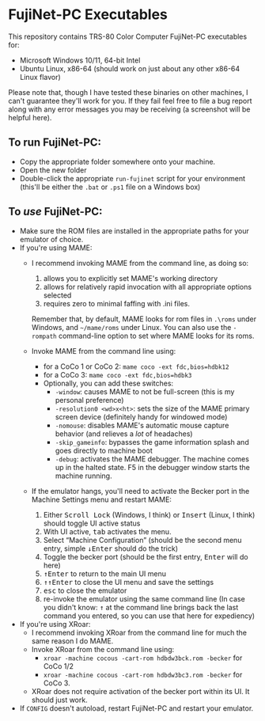 # FujiNet-PC Executables
This repository contains TRS-80 Color Computer FujiNet-PC executables for:
- Microsoft Windows 10/11, 64-bit Intel
- Ubuntu Linux, x86-64 (should work on just about any other x86-64 Linux flavor)

Please note that, though I have tested these binaries on other machines, I can't guarantee they'll work for you.  If they fail feel free to file a bug report along with any error messages you may be receiving (a screenshot will be helpful here).

## To run FujiNet-PC:
- Copy the appropriate folder somewhere onto your machine.
- Open the new folder
- Double-click the appropriate `run-fujinet` script for your environment (this'll be either the `.bat` or `.ps1` file on a Windows box)

## To *use* FujiNet-PC:
- Make sure the ROM files are installed in the appropriate paths for your emulator of choice.
- If you're using MAME:
  - I recommend invoking MAME from the command line, as doing so:
    1) allows you to explicitly set MAME's working directory
	2) allows for relatively rapid invocation with all appropriate options selected
	3) requires zero to minimal faffing with .ini files.

	Remember that, by default, MAME looks for rom files in `.\roms` under Windows, and `~/mame/roms` under Linux.  You can also use the `-rompath` command-line option to set where MAME looks for its roms.
  - Invoke MAME from the command line using:
    - for a CoCo 1 or CoCo 2: `mame coco -ext fdc,bios=hdbk12`
	- for a CoCo 3: `mame coco -ext fdc,bios=hdbk3`
	- Optionally, you can add these switches:
	  - `-window`: causes MAME to not be full-screen (this is my personal preference)
	  - `-resolution0 <wd>x<ht>`: sets the size of the MAME primary screen device (definitely handy for windowed mode)
	  - `-nomouse`: disables MAME's automatic mouse capture behavior (and relieves a *lot* of headaches)
	  - `-skip_gameinfo`: bypasses the game information splash and goes directly to machine boot
	  - `-debug`: activates the MAME debugger.  The machine comes up in the halted state.  <kdb>F5</kbd> in the debugger window starts the machine running.
  - If the emulator hangs, you'll need to activate the Becker port in the Machine Settings menu and restart MAME:
    1) Either <kbd>Scroll Lock</kbd> (Windows, I think) or <kbd>Insert</kbd> (Linux, I think) should toggle UI active status
	2) With UI active, <kbd>tab</kbd> activates the menu.
	3) Select “Machine Configuration” (should be the second menu entry, simple <kbd>↓</kbd><kbd>Enter</kbd> should do the trick)
	4) Toggle the becker port (should be the first entry, <kbd>Enter</kbd> will do here)
	5) <kbd>↑</kbd><kbd>Enter</kbd> to return to the main UI menu
	6) <kbd>↑</kbd><kbd>↑</kbd><kbd>Enter</kbd> to close the UI menu and save the settings
	7) <kbd>esc</kbd> to close the emulator
	8) re-invoke the emulator using the same command line (In case you didn't know: <kbd>↑</kbd> at the command line brings back the last command you entered, so you can use that here for expediency)
- If you're using XRoar:
  - I recommend invoking XRoar from the command line for much the same reason I do MAME.
  - Invoke XRoar from the command line using:
    - `xroar -machine cocous -cart-rom hdbdw3bck.rom -becker` for CoCo 1/2
	- `xroar -machine cocous -cart-rom hdbdw3bc3.rom -becker` for CoCo 3.
  - XRoar does not require activation of the becker port within its UI.  It should just work.
- If `CONFIG` doesn't autoload, restart FujiNet-PC and restart your emulator.

